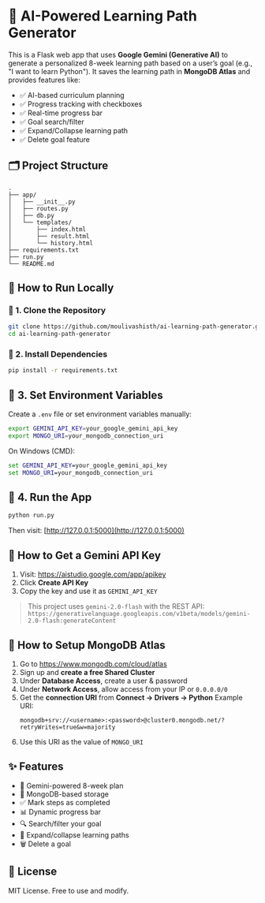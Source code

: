 # 🧠 AI-Powered Learning Path Generator

This is a Flask web app that uses **Google Gemini (Generative AI)** to generate a personalized 8-week learning path based on a user’s goal (e.g., "I want to learn Python"). It saves the learning path in **MongoDB Atlas** and provides features like:

- ✅ AI-based curriculum planning
- ✅ Progress tracking with checkboxes
- ✅ Real-time progress bar
- ✅ Goal search/filter
- ✅ Expand/Collapse learning path
- ✅ Delete goal feature

## 🗂 Project Structure

```
.
├── app/
│   ├── __init__.py
│   ├── routes.py
│   ├── db.py
│   └── templates/
│       ├── index.html
│       ├── result.html
│       └── history.html
├── requirements.txt
├── run.py
└── README.md
```

## 🚀 How to Run Locally

### 🔧 1. Clone the Repository

```bash
git clone https://github.com/moulivashisth/ai-learning-path-generator.git
cd ai-learning-path-generator
```

### 🧪 2. Install Dependencies

```bash
pip install -r requirements.txt
```

## 🔑 3. Set Environment Variables

Create a `.env` file or set environment variables manually:

```bash
export GEMINI_API_KEY=your_google_gemini_api_key
export MONGO_URI=your_mongodb_connection_uri
```

On Windows (CMD):

```cmd
set GEMINI_API_KEY=your_google_gemini_api_key
set MONGO_URI=your_mongodb_connection_uri
```

## 🏃 4. Run the App

```bash
python run.py
```

Then visit: [http://127.0.0.1:5000](http://127.0.0.1:5000)

## 🤖 How to Get a Gemini API Key

1. Visit: https://aistudio.google.com/app/apikey
2. Click **Create API Key**
3. Copy the key and use it as `GEMINI_API_KEY`

> This project uses `gemini-2.0-flash` with the REST API:
> `https://generativelanguage.googleapis.com/v1beta/models/gemini-2.0-flash:generateContent`

## 🍃 How to Setup MongoDB Atlas

1. Go to https://www.mongodb.com/cloud/atlas
2. Sign up and **create a free Shared Cluster**
3. Under **Database Access**, create a user & password
4. Under **Network Access**, allow access from your IP or `0.0.0.0/0`
5. Get the **connection URI** from **Connect → Drivers → Python**
   Example URI:
   ```
   mongodb+srv://<username>:<password>@cluster0.mongodb.net/?retryWrites=true&w=majority
   ```
6. Use this URI as the value of `MONGO_URI`

## ✨ Features

- 🔮 Gemini-powered 8-week plan
- 💾 MongoDB-based storage
- ✅ Mark steps as completed
- 📊 Dynamic progress bar
- 🔍 Search/filter your goal
- 🔽 Expand/collapse learning paths
- 🗑️ Delete a goal



## 📃 License

MIT License. Free to use and modify.